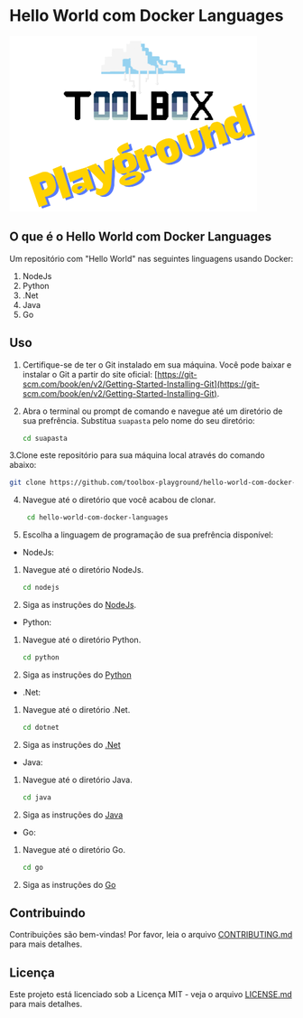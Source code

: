# Hello World com Docker Languages
![Toolbox Playground](img/toolbox-playground.png)

## O que é o Hello World com Docker Languages

Um repositório com "Hello World" nas seguintes linguagens usando Docker:

1. NodeJs
2. Python
3. .Net
4. Java
5. Go

## Uso

1. Certifique-se de ter o Git instalado em sua máquina. Você pode baixar e instalar o Git a partir do site oficial: [https://git-scm.com/book/en/v2/Getting-Started-Installing-Git](https://git-scm.com/book/en/v2/Getting-Started-Installing-Git).

2. Abra o terminal ou prompt de comando e navegue até um diretório de sua prefrência. Substitua `suapasta` pelo nome do seu diretório:
   ```bash
   cd suapasta
   ```

3.Clone este repositório para sua máquina local através do comando abaixo:
```bash
git clone https://github.com/toolbox-playground/hello-world-com-docker-languages.git
```

4. Navegue até o diretório que você acabou de clonar.

   ```bash
    cd hello-world-com-docker-languages
   ```

5. Escolha a linguagem de programação de sua prefrência disponível:

- NodeJs:

1. Navegue até o diretório NodeJs.
   ```bash
   cd nodejs
   ```
2. Siga as instruções do [NodeJs](./nodejs/README.md).

- Python:

1. Navegue até o diretório Python.
   ```bash
   cd python
   ```
2. Siga as instruções do [Python](./python/README.md)

- .Net:

1. Navegue até o diretório .Net.
   ```bash
   cd dotnet
   ```
2. Siga as instruções do [.Net](./dotnet/README.md)

- Java:

1. Navegue até o diretório Java.
   ```bash
   cd java
   ```
2. Siga as instruções do [Java](./java/README.md)

- Go:

1. Navegue até o diretório Go.
   ```bash
   cd go
   ```
2. Siga as instruções do [Go](./go/README.md)

## Contribuindo

Contribuições são bem-vindas! Por favor, leia o arquivo [CONTRIBUTING.md](CONTRIBUTING.md) para mais detalhes.

## Licença

Este projeto está licenciado sob a Licença MIT - veja o arquivo [LICENSE.md](LICENSE.md) para mais detalhes.
